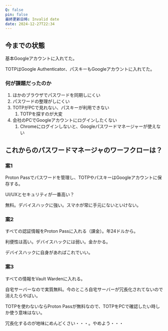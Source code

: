 ```yaml
---
Q: false
pin: false
最終更新日時: Invalid date
date: 2024-12-27T22:34
---
```

  

  

## 今までの状態

基本Googleアカウントに入れてた。

TOTPはGoogle Authenticator、パスキーもGoogleアカウントに入れてた。

  

### **何が課題だったのか**

1. ほかのブラウザでパスワードを同期しにくい
2. パスワードの整理がしにくい
3. TOTPがPCで見れない、パスキーが利用できない
    1. TOTPを探すのが大変
4. 会社のPCでGoogleアカウントにログインしたくない
    1. Chromeにログインしないと、Googleパスワードマネージャーが使えない

  

## これからのパスワードマネージャのワーフクローは？

  

### 案1

Proton Passでパスワードを管理し、TOTPやパスキーはGoogleアカウントに保存する。

UI/UXとセキュリティが一番高い？

無料。デバイスハックに強い。スマホが常に手元にないといけない。

  

### 案2

すべての認証情報をProton Passに入れる（課金）。年24ドルから。

利便性は高い。デバイスハックには弱い。金かかる。

デバイスハックに自身があればこれでいい。

  

### 案3

すべての情報をVault Wardenに入れる。

自宅サーバーなので実質無料。今のところ自宅サーバーが冗長化されてないので消えたらやばい。

TOTPを使わないならProton Passが無料なので、TOTPをPCで確認したい時しか使う意味はない。

冗長化するのが地味にめんどくさい・・・。やめよう・・・